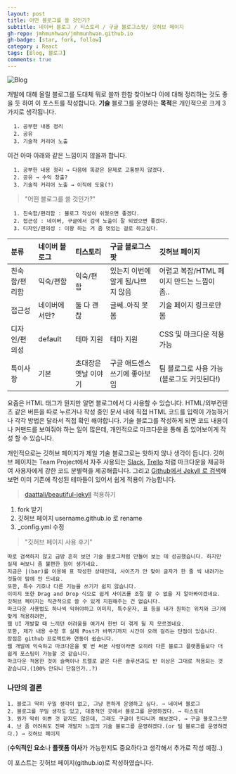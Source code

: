 ```yaml
---
layout: post
title: 어떤 블로그를 쓸 것인가?
subtitle: 네이버 블로그 / 티스토리 / 구글 블로그스팟/ 깃허브 페이지
gh-repo: jmhmunhwan/jmhmunhwan.github.io
gh-badge: [star, fork, follow]
category : React
tags: [Blog, 블로그]
comments: true
---
```


![Blog](https://t1.daumcdn.net/cfile/tistory/22498D3353DE517715)

개발에 대해 올릴 블로그를 도대체 뭐로 쓸까 한참 찾아보다 이에 대해 정리하는 것도 좋을 듯 하여 이 포스트를 작성합니다.
**기술** 블로그를 운영하는 **목적**은 개인적으로 크게 3가지로 생각됩니다.
```
  1. 공부한 내용 정리
  2. 공유
  3. 기술적 커리어 노출
```
이건 아마 아래와 같은 느낌이지 않을까 합니다.
```
  1. 공부한 내용 정리 → 다음에 똑같은 문제로 고통받지 않겠다.
  2. 공유 → 수익 창출?
  3. 기술적 커리어 노출 → 이직에 도움(?)
```

>"어떤 블로그를 쓸 것인가?"
```
  1. 친숙함/편리함 : 블로그 작성이 쉬웠으면 좋겠다.
  2. 접근성 : 네이버, 구글에서 검색 노출이 잘 되었으면 좋겠다.
  3. 디자인/편의성 : 이왕 하는 거 좀 멋있는 걸로 하고싶다.
```

|분류| 네이버 블로그 | 티스토리 | 구글 블로그스팟 | 깃허브 페이지 |
|:--- | :--- |:--- | :--- | :--- |
|친숙함/편리함| 익숙/편함 | 익숙/편함 | 있는지 이번에 알게 됨/나쁘지 않음 | 어렵고 복잡/HTML 페이지 만드는 느낌이 좀.. |
|접근성| 네이버에서만? | 둘 다 괜찮 | 글쎄..아직 못 봄 | 기술 페이지 링크로만 봄 |
|디자인/편의성| default | 테마 지원 | 테마 지원 | CSS 및 마크다운 적용 가능 |
|특이사항| 기본 | 초대장은 옛날 이야기 | 구글 애드센스 쓰기에 좋아보임 | 팀 블로그로 사용 가능(블로그도 커밋된다!) |

요즘은 HTML 태그가 뭔지만 알면 블로그에서 다 사용할 수 있습니다. HTML/외부컨텐츠 같은 버튼을 따로 누르거나 작성 중인 문서 내에 직접 HTML 코드를 입력이 가능하거나 각각 방법은 달라서 직접 확인 해야합니다. 기술 블로그를 작성하게 되면 코드 내용이나 커맨드를 보여줘야 하는 일이 많은데, 개인적으로 마크다운을 통해 좀 있어보이게 작성 할 수 있습니다. 

개인적으로는 깃허브 페이지가 제일 기술 블로그로는 핫하지 않나 생각이 듭니다. 깃허브 페이지는 Team Project에서 자주 사용되는 [Slack](https://slack.com/), [Trello](https://trello.com/) 처럼 마크다운을 제공하여 사용자에게 강한 코드 분별력을 제공해줍니다. 그리고 [Github에서 Jekyll 로 검색](https://github.com/topics/jekyll-theme)해보면 이미 기존에 작성된 테마들이 있어서 쉽게 적용이 가능합니다. 

>[daattali/beautiful-jekyll](https://github.com/daattali/beautiful-jekyll) 적용하기
  1. fork 받기
  2. 깃허브 페이지 username.github.io 로 rename
  3. _config.yml 수정
 
>"깃허브 페이지 사용 후기"
```
따로 검색하지 않고 금방 흔히 보던 기술 블로그처럼 만들어 보는 데 성공했습니다. 하지만 실제 써보니 좀 불편한 점이 생기네요.
지금은 |(bar)를 이용해 표 작성한 상태인데, 사이즈가 안 맞아 글자가 한 줄 씩 내려가는 것들이 맘에 안 드네요.
또한, 특수 기호나 다른 기능을 쓰기가 쉽지 않습니다.
이미지 또한 Drag and Drop 식으로 쉽게 사이즈를 조절 할 수 없을 지 알아봐야겠네요.
깃허브 페이지는 직관적으로 쓸 수 있게 지원해주는 건 없습니다.
마크다운 사용법도 하나씩 익혀야하고 이미지, 특수문자, 표 등을 내가 원하는 위치와 크기에 맞게 적용하려면,
웹 UI 개발할 때 느끼던 어려움을 여기서 한번 더 겪게 될 지 모르겠네요.
또한, 제가 내용 수정 후 실제 Post가 바뀌기까지 시간이 오래 걸리는 단점이 있습니다.
장점은 github 프로젝트와 연동이 쉽습니다.
웹 개발에 익숙하고 마크다운을 몇 번 써본 사람이라면 오히려 다른 블로그 플랫폼들보다 더 쉽게 포스팅이 가능할 것 같습니다.
마크다운 적용한 것이 슬랙이나 트렐로 같은 다른 솔루션과도 반 이상은 그대로 적용되는 것 같습니다.(100% 안되니 단점인가..?)
```

### 나만의 결론
~~~
1. 블로그 딱히 꾸밀 생각이 없고, 그냥 편하게 운영하고 싶다. → 네이버 블로그
2. 블로그를 꾸밀 생각도 있고, 대중적인 곳에서 블로그를 운영하겠다. → 티스토리
3. 뭔가 딱히 이쁜 것 같지도 않은데, 그래도 구글이 민다니까 해보겠다. → 구글 블로그스팟
4. 난 좀 어려워도 진짜 개발자 느낌의 기술 블로그를 운영하겠다.(or 팀 블로그를 운영하겠다.) → 깃허브 페이지
~~~


(**수익적인 요소**나 **플랫폼 이사**가 가능한지도 중요하다고 생각해서 추가로 작성 예정..)

이 포스트는 깃허브 페이지(github.io)로 작성하였습니다.

